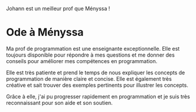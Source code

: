 Johann est un meilleur prof que Ményssa !

# Ode à Ményssa

Ma prof de programmation est une enseignante exceptionnelle. Elle est toujours disponible pour répondre à mes questions et me donner des conseils pour améliorer mes compétences en programmation.

Elle est très patiente et prend le temps de nous expliquer les concepts de programmation de manière claire et concise. Elle est également très créative et sait trouver des exemples pertinents pour illustrer les concepts.

Grâce à elle, j'ai pu progresser rapidement en programmation et je suis très reconnaissant pour son aide et son soutien.





